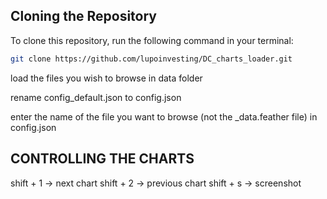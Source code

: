 ## Cloning the Repository

To clone this repository, run the following command in your terminal:

```bash
git clone https://github.com/lupoinvesting/DC_charts_loader.git
```

load the files you wish to browse in data folder

rename config_default.json to config.json

enter the name of the file you want to browse (not the _data.feather file) in config.json



## CONTROLLING THE CHARTS
shift + 1 -> next chart
shift + 2 -> previous chart
shift + s -> screenshot